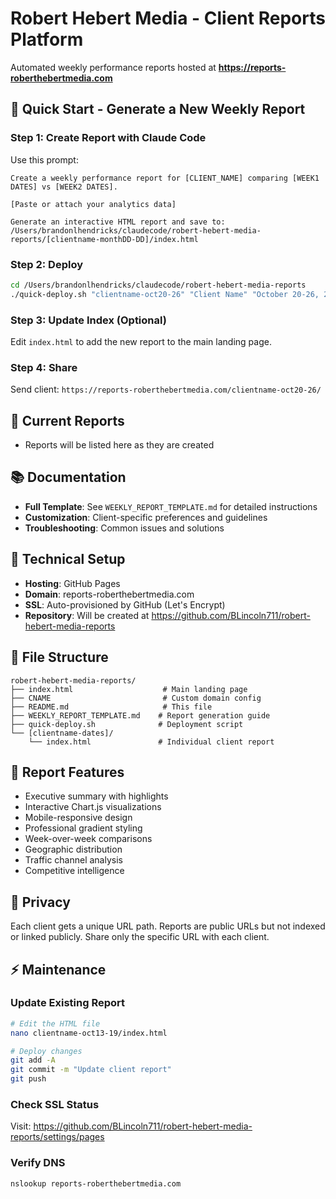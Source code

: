 # Robert Hebert Media - Client Reports Platform

Automated weekly performance reports hosted at **https://reports-roberthebertmedia.com**

## 🚀 Quick Start - Generate a New Weekly Report

### Step 1: Create Report with Claude Code

Use this prompt:

```
Create a weekly performance report for [CLIENT_NAME] comparing [WEEK1 DATES] vs [WEEK2 DATES].

[Paste or attach your analytics data]

Generate an interactive HTML report and save to:
/Users/brandonlhendricks/claudecode/robert-hebert-media-reports/[clientname-monthDD-DD]/index.html
```

### Step 2: Deploy

```bash
cd /Users/brandonlhendricks/claudecode/robert-hebert-media-reports
./quick-deploy.sh "clientname-oct20-26" "Client Name" "October 20-26, 2025"
```

### Step 3: Update Index (Optional)

Edit `index.html` to add the new report to the main landing page.

### Step 4: Share

Send client: `https://reports-roberthebertmedia.com/clientname-oct20-26/`

## 📁 Current Reports

- Reports will be listed here as they are created

## 📚 Documentation

- **Full Template**: See `WEEKLY_REPORT_TEMPLATE.md` for detailed instructions
- **Customization**: Client-specific preferences and guidelines
- **Troubleshooting**: Common issues and solutions

## 🔧 Technical Setup

- **Hosting**: GitHub Pages
- **Domain**: reports-roberthebertmedia.com
- **SSL**: Auto-provisioned by GitHub (Let's Encrypt)
- **Repository**: Will be created at https://github.com/BLincoln711/robert-hebert-media-reports

## 📝 File Structure

```
robert-hebert-media-reports/
├── index.html                    # Main landing page
├── CNAME                         # Custom domain config
├── README.md                     # This file
├── WEEKLY_REPORT_TEMPLATE.md    # Report generation guide
├── quick-deploy.sh              # Deployment script
└── [clientname-dates]/
    └── index.html               # Individual client report
```

## 🎨 Report Features

- Executive summary with highlights
- Interactive Chart.js visualizations
- Mobile-responsive design
- Professional gradient styling
- Week-over-week comparisons
- Geographic distribution
- Traffic channel analysis
- Competitive intelligence

## 🔐 Privacy

Each client gets a unique URL path. Reports are public URLs but not indexed or linked publicly. Share only the specific URL with each client.

## ⚡ Maintenance

### Update Existing Report
```bash
# Edit the HTML file
nano clientname-oct13-19/index.html

# Deploy changes
git add -A
git commit -m "Update client report"
git push
```

### Check SSL Status
Visit: https://github.com/BLincoln711/robert-hebert-media-reports/settings/pages

### Verify DNS
```bash
nslookup reports-roberthebertmedia.com
```
